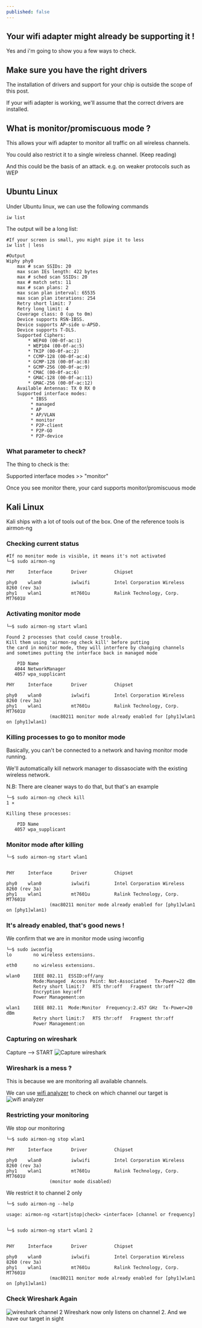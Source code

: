 ```yaml
---
published: false
---
```

## Your wifi adapter might already be supporting it !
Yes and i'm going to show you a few ways to check.

## Make sure you have the right drivers
The installation of drivers and support for your chip is outside the scope of this post.

If your wifi adapter is working, we'll assume that the correct drivers are installed.

## What is monitor/promiscuous mode ?
This allows your wifi adapter to monitor all traffic on all wireless channels.

You could also restrict it to a single wireless channel. (Keep reading)

And this could be the basis of an attack. e.g. on weaker protocols such as WEP


## Ubuntu Linux
Under Ubuntu linux, we can use the following commands
```
iw list
```

The output will be a long list:
```
#If your screen is small, you might pipe it to less
iw list | less

#Output
Wiphy phy0
	max # scan SSIDs: 20
	max scan IEs length: 422 bytes
	max # sched scan SSIDs: 20
	max # match sets: 11
	max # scan plans: 2
	max scan plan interval: 65535
	max scan plan iterations: 254
	Retry short limit: 7
	Retry long limit: 4
	Coverage class: 0 (up to 0m)
	Device supports RSN-IBSS.
	Device supports AP-side u-APSD.
	Device supports T-DLS.
	Supported Ciphers:
		* WEP40 (00-0f-ac:1)
		* WEP104 (00-0f-ac:5)
		* TKIP (00-0f-ac:2)
		* CCMP-128 (00-0f-ac:4)
		* GCMP-128 (00-0f-ac:8)
		* GCMP-256 (00-0f-ac:9)
		* CMAC (00-0f-ac:6)
		* GMAC-128 (00-0f-ac:11)
		* GMAC-256 (00-0f-ac:12)
	Available Antennas: TX 0 RX 0
	Supported interface modes:
		 * IBSS
		 * managed
		 * AP
		 * AP/VLAN
		 * monitor
		 * P2P-client
		 * P2P-GO
		 * P2P-device
```

### What parameter to check?
The thing to check is the:

Supported interface modes >> "monitor"


Once you see monitor there, your card supports monitor/promiscuous mode

## Kali Linux

Kali ships with a lot of tools out of the box.
One of the reference tools is airmon-ng

### Checking current status
```
#If no monitor mode is visible, it means it's not activated
└─$ sudo airmon-ng           

PHY     Interface       Driver          Chipset

phy0    wlan0           iwlwifi         Intel Corporation Wireless 8260 (rev 3a)
phy1    wlan1           mt7601u         Ralink Technology, Corp. MT7601U
```
### Activating monitor mode
```
└─$ sudo airmon-ng start wlan1

Found 2 processes that could cause trouble.
Kill them using 'airmon-ng check kill' before putting
the card in monitor mode, they will interfere by changing channels
and sometimes putting the interface back in managed mode

    PID Name
   4044 NetworkManager
   4057 wpa_supplicant

PHY     Interface       Driver          Chipset

phy0    wlan0           iwlwifi         Intel Corporation Wireless 8260 (rev 3a)
phy1    wlan1           mt7601u         Ralink Technology, Corp. MT7601U
                (mac80211 monitor mode already enabled for [phy1]wlan1 on [phy1]wlan1)
```
### Killing processes to go to monitor mode
Basically, you can't be connected to a network and having monitor mode running.

We'll automatically kill network manager to dissasociate with the existing wireless network.

N.B: There are cleaner ways to do that, but that's an example
```
└─$ sudo airmon-ng check kill                                                                                                                                     1 ⨯

Killing these processes:

    PID Name
   4057 wpa_supplicant

```

### Monitor mode after killing

```
└─$ sudo airmon-ng start wlan1


PHY     Interface       Driver          Chipset

phy0    wlan0           iwlwifi         Intel Corporation Wireless 8260 (rev 3a)
phy1    wlan1           mt7601u         Ralink Technology, Corp. MT7601U
                (mac80211 monitor mode already enabled for [phy1]wlan1 on [phy1]wlan1)
```

### It's already enabled, that's good news !
We confirm that we are in monitor mode using iwconfig
```
└─$ sudo iwconfig             
lo        no wireless extensions.

eth0      no wireless extensions.

wlan0     IEEE 802.11  ESSID:off/any  
          Mode:Managed  Access Point: Not-Associated   Tx-Power=22 dBm   
          Retry short limit:7   RTS thr:off   Fragment thr:off
          Encryption key:off
          Power Management:on
          
wlan1     IEEE 802.11  Mode:Monitor  Frequency:2.457 GHz  Tx-Power=20 dBm   
          Retry short limit:7   RTS thr:off   Fragment thr:off
          Power Management:on

```

### Capturing on wireshark
Capture --> START
![Capture wireshark](https://github.com/codarrenvelvindron/codarrenvelvindron.github.io/raw/master/images/monitor_mode_wlan1.png)

### Wireshark is a mess ?
This is because we are monitoring all available channels.

We can use [wifi analyzer](https://play.google.com/store/apps/details?id=com.farproc.wifi.analyzer&hl=en&gl=US) to check on which channel our target is
![wifi analyzer]()

### Restricting your monitoring
We stop our monitoring
```
└─$ sudo airmon-ng stop wlan1 

PHY     Interface       Driver          Chipset

phy0    wlan0           iwlwifi         Intel Corporation Wireless 8260 (rev 3a)
phy1    wlan1           mt7601u         Ralink Technology, Corp. MT7601U
                (monitor mode disabled)

```

We restrict it to channel 2 only
```
└─$ sudo airmon-ng --help    

usage: airmon-ng <start|stop|check> <interface> [channel or frequency]

                                                                                                           
└─$ sudo airmon-ng start wlan1 2


PHY     Interface       Driver          Chipset

phy0    wlan0           iwlwifi         Intel Corporation Wireless 8260 (rev 3a)
phy1    wlan1           mt7601u         Ralink Technology, Corp. MT7601U
                (mac80211 monitor mode already enabled for [phy1]wlan1 on [phy1]wlan1)

```

### Check Wireshark Again
![wireshark channel 2](https://github.com/codarrenvelvindron/codarrenvelvindron.github.io/raw/master/images/monitor_mode_channel_2.png)
Wireshark now only listens on channel 2.
And we have our target in sight